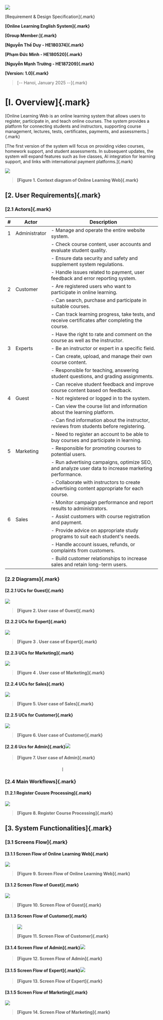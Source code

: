 ![](./media/image22.png)

[Requirement & Design Specification]{.mark}

**[Online Learning English System]{.mark}**

**[Group Member:]{.mark}**

**[Nguyễn Thế Duy - HE180374]{.mark}**

**[Phạm Đức Minh - HE180520]{.mark}**

**[Nguyễn Mạnh Trường - HE187209]{.mark}**

**[Version: 1.0]{.mark}**

> [-- Hanoi, January 2025 --]{.mark}

                                                                     

                                                                     

                                                                     

     
# [I. Overview]{.mark}

[Online Learning Web is an online learning system that allows users to
register, participate in, and teach online courses. The system provides
a platform for connecting students and instructors, supporting course
management, lectures, tests, certificates, payments, and
assessments.]{.mark}

[The first version of the system will focus on providing video courses,
homework support, and student assessments. In subsequent updates, the
system will expand features such as live classes, AI integration for
learning support, and links with international payment
platforms.]{.mark}

![](./media/image9.png)

> **[Figure 1. Context diagram of Online Learning Web]{.mark}**

## [2. User Requirements]{.mark}

### [2.1 Actors]{.mark}
| # | **Actor**     | **Description**                                                                                                                                         |
|---|---------------|---------------------------------------------------------------------------------------------------------------------------------------------------------|
| 1 | Administrator | - Manage and operate the entire website system.                                                                                                         |
|   |               | - Check course content, user accounts and evaluate student quality.                                                                                     |
|   |               | - Ensure data security and safety and supplement system regulations.                                                                                    |
|   |               | - Handle issues related to payment, user feedback and error reporting system.                                                                           |
| 2 | Customer      | - Are registered users who want to participate in online learning.                                                                                      |
|   |               | - Can search, purchase and participate in suitable courses.                                                                                             |
|   |               | - Can track learning progress, take tests, and receive certificates after completing the course.                                                        |
|   |               | - Have the right to rate and comment on the course as well as the instructor.                                                                           |
| 3 | Experts       | - Be an instructor or expert in a specific field.                                                                                                       |
|   |               | - Can create, upload, and manage their own course content.                                                                                              |
|   |               | - Responsible for teaching, answering student questions, and grading assignments.                                                                      |
|   |               | - Can receive student feedback and improve course content based on feedback.                                                                           |
| 4 | Guest         | - Not registered or logged in to the system.                                                                                                            |
|   |               | - Can view the course list and information about the learning platform.                                                                                 |
|   |               | - Can find information about the instructor, reviews from students before registering.                                                                 |
|   |               | - Need to register an account to be able to buy courses and participate in learning.                                                                   |
| 5 | Marketing     | - Responsible for promoting courses to potential users.                                                                                                 |
|   |               | - Run advertising campaigns, optimize SEO, and analyze user data to increase marketing performance.                                                     |
|   |               | - Collaborate with instructors to create advertising content appropriate for each course.                                                              |
|   |               | - Monitor campaign performance and report results to administrators.                                                                                    |
| 6 | Sales         | - Assist customers with course registration and payment.                                                                                                |
|   |               | - Provide advice on appropriate study programs to suit each student's needs.                                                                           |
|   |               | - Handle account issues, refunds, or complaints from customers.                                                                                         |
|   |               | - Build customer relationships to increase sales and retain long-term users.                                                                            |

### [2.2 Diagrams]{.mark}

#### [2.2.1 UCs for Guest]{.mark}

![](./media/image20.png)

> **[Figure 2. User case of Guest]{.mark}**

#### [2.2.2 UCs for Expert]{.mark}

![](./media/image14.png)

> **[Figure 3 . User case of Expert]{.mark}**

#### [2.2.3 UCs for Marketing]{.mark}

![](./media/image1.png)

> **[Figure 4 . User case of Marketing]{.mark}**

#### [2.2.4 UCs for Sales]{.mark}

![](./media/image13.png)

> **[Figure 5. User case of Sales]{.mark}**

#### [2.2.5 UCs for Customer]{.mark}

![](./media/image7.png)

> **[Figure 6. User case of Customer]{.mark}**

#### [2.2.6 Ucs for Admin]{.mark}![](./media/image29.png)

> **[Figure 7. User case of Admin]{.mark}**

### 

### 

### 

### 

                              |

### [2.4 Main Workflows]{.mark}

#### [1.2.1 Register Cousre Processing]{.mark}

![](./media/image38.png)

> **[Figure 8. Register Course Processing]{.mark}**

## [3. System Functionalities]{.mark}

### [3.1 Screens Flow]{.mark}

#### [3.1.1 Screen Flow of Online Learning Web]{.mark}

![](./media/image25.png)

> **[Figure 9. Screen Flow of Online Learning Web]{.mark}**

#### [3.1.2 Screen Flow of Guest]{.mark}

![](./media/image40.png)

> **[Figure 10. Screen Flow of Guest]{.mark}**

#### [3.1.3 Screen Flow of Customer]{.mark}

> ![](./media/image12.png)
>
> **[Figure 11. Screen Flow of Customer]{.mark}**

#### [3.1.4 Screen Flow of Admin]{.mark}![](./media/image26.png)

> **[Figure 12. Screen Flow of Admin]{.mark}**

#### [3.1.5 Screen Flow of Expert]{.mark}![](./media/image30.png)

> **[Figure 13. Screen Flow of Expert]{.mark}**

#### [3.1.5 Screen Flow of Marketing]{.mark}

![](./media/image33.png)

> **[Figure 14. Screen Flow of Marketing]{.mark}**
